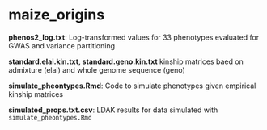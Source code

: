 # maize_origins

**phenos2_log.txt**: Log-transformed values for 33 phenotypes evaluated for GWAS and variance partitioning

**standard.elai.kin.txt, standard.geno.kin.txt** kinship matrices baed on admixture (elai) and whole genome sequence (geno)

**simulate_pheontypes.Rmd**: Code to simulate phenotypes given empirical kinship matrices

**simulated_props.txt.csv**: LDAK results for data simulated with `simulate_pheontypes.Rmd`


